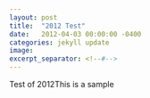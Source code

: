 ```yaml
---
layout: post
title:  "2012 Test"
date:   2012-04-03 00:00:00 -0400
categories: jekyll update
image: 
excerpt_separator: <!--#-->
---
```

Test of 2012<!--#-->This is a sample